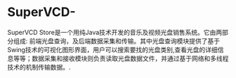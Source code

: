 # SuperVCD-
SuperVCD Store是一个用纯Java技术开发的音乐及视频光盘销售系统。它由两部分组成: 前端光盘查询，及后端数据采集和传输。其中光盘查询模块提供了基于Swing技术的可视化图形界面，用户可以搜索要找的光盘类别,查看光盘的详细信息等等；数据采集和接收模块则负责读取光盘数据文件，并通过基于网络和多线程技术的机制传输数据。.
